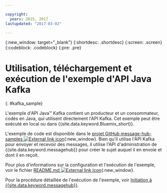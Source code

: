 ```yaml
---

copyright:
  years: 2015, 2017
lastupdated: "2017-03-02"

---
```


{:new_window: target="_blank"}
{:shortdesc: .shortdesc}
{:screen: .screen}
{:codeblock: .codeblock}
{:pre: .pre}

# Utilisation, téléchargement et exécution de l'exemple d'API Java Kafka
{: #kafka_sample}


L'exemple d'API Java&trade; Kafka contient un producteur et un consommateur, codés en Java, qui utilisent directement l'API Kafka. Cet exemple peut être exécuté en local ou dans {{site.data.keyword.Bluemix_short}}.

L'exemple de code est disponible dans le [projet GitHub message-hub-samples ![External link icon](../../icons/launch-glyph.svg "External link icon")](https://github.com/ibm-messaging/message-hub-samples/tree/master/kafka-java-console-sample){:new_window}. Bien qu'il utilise l'API Kafka pour envoyer et recevoir des messages, il utilise l'API d'administration de {{site.data.keyword.messagehub}} pour créer le sujet auquel il en envoie et dont il en reçoit.

Pour plus d'informations sur la configuration et l'exécution de l'exemple, voir le fichier [README.md ![External link icon](../../icons/launch-glyph.svg "External link icon")](https://github.com/ibm-messaging/message-hub-samples/tree/master/kafka-java-console-sample){:new_window}.

Pour la procédure détaillée de l'exécution de l'exemple, voir [Initiation à {{site.data.keyword.messagehub}}](/docs/services/MessageHub/index.html#getting_started_steps).


